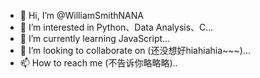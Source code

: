 - 👋 Hi, I’m @WilliamSmithNANA
- 👀 I’m interested in Python、Data Analysis、C...
- 🌱 I’m currently learning JavaScript...
- 💞️ I’m looking to collaborate on (还没想好hiahiahia~~~)...
- 📫 How to reach me (不告诉你略略略)..

<!---
WilliamSmithNANA/WilliamSmithNANA is a ✨ special ✨ repository because its `README.md` (this file) appears on your GitHub profile.
You can click the Preview link to take a look at your changes.
--->
